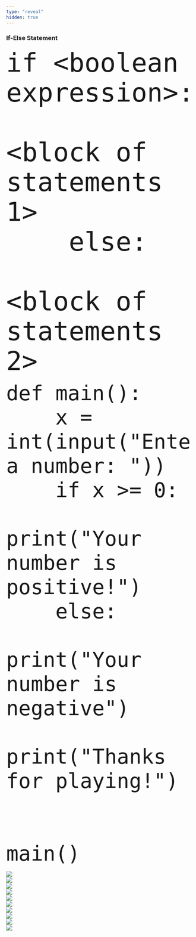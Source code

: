 ```yaml
---
type: "reveal"
hidden: true
---
```

<section>
    <h3>If-Else Statement</h3>
    <pre><code style="font-size: 70px; line-height: 80px" class="language-python stretch">if &lt;boolean expression>:
        &lt;block of statements 1>
    else:
        &lt;block of statements 2>
</code></pre>
</section>
<section>
    <pre><code style="font-size: 55px; line-height: 65px" class="language-python stretch">def main():
    x = int(input("Enter a number: "))
    if x >= 0:
        print("Your number is positive!")
    else:
        print("Your number is negative")
    print("Thanks for playing!")<br><br>  
main()
</code></pre>
</section>
<section>
	<img class="stretch plain" src="/cc110/images/lab7/tutor6_1.png">
</section>
<section>
	<img class="stretch plain" src="/cc110/images/lab7/tutor6_4.png">
</section>
<section>
	<img class="stretch plain" src="/cc110/images/lab7/tutor6_5.png">
</section>
<section>
	<img class="stretch plain" src="/cc110/images/lab7/tutor6_6.png">
</section>
<section>
	<img class="stretch plain" src="/cc110/images/lab7/tutor6_7.png">
</section>
<section>
	<img class="stretch plain" src="/cc110/images/lab7/tutor6_1.gif">
</section>
<section>
	<img class="stretch plain" src="/cc110/images/lab7/tutor6_10.png">
</section>
<section>
	<img class="stretch plain" src="/cc110/images/lab7/tutor6_11.png">
</section>
<section>
	<img class="stretch plain" src="/cc110/images/lab7/tutor6_12.png">
</section>
<section>
	<img class="stretch plain" src="/cc110/images/lab7/tutor6_2.gif">
</section>
